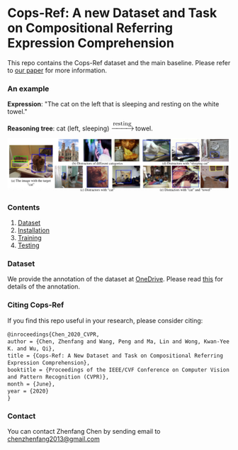 # Cops-Ref: A new Dataset and Task on Compositional Referring Expression Comprehension
This repo contains the Cops-Ref dataset and the main baseline.
Please refer to [our paper](http://www.visionlab.cs.hku.hk/publications/cops-Ref.pdf) for more information.
### An example
<p align="center">
<figcaption>
<strong> Expression</strong>: "The cat on the left that is sleeping and resting on the white towel." 
  
<strong>Reasoning tree</strong>: cat (left, sleeping) ![arrow](images/arrow.png) towel.
</figcaption>

</p>
<p align="center">
<img src="images/example.jpg" alt="architecture" width="700px">
</p>

### Contents
1. [Dataset](#Dataset)
2. [Installation](#Installation)
3. [Training](#Training)
4. [Testing](#Testing)


### Dataset
We provide the annotation of the dataset at [OneDrive](https://connecthkuhk-my.sharepoint.com/:f:/g/personal/u3004417_connect_hku_hk/EqZgLlaPA_lJvdQHX45j4oYB0ZFr84kfJhW-4J3IrgTKIg?e=SeEhmZ). Please read [this](https://connecthkuhk-my.sharepoint.com/:t:/g/personal/u3004417_connect_hku_hk/EZBGefWVzIJOp9kvLDj8N90BGAO_ZomZkEXSiMXbOM96xw?e=1rQyJb) for details of the annotation.


### Citing Cops-Ref

If you find this repo useful in your research, please consider citing:

    @inroceedings{Chen_2020_CVPR,
    author = {Chen, Zhenfang and Wang, Peng and Ma, Lin and Wong, Kwan-Yee K. and Wu, Qi},
    title = {Cops-Ref: A New Dataset and Task on Compositional Referring Expression Comprehension},
    booktitle = {Proceedings of the IEEE/CVF Conference on Computer Vision and Pattern Recognition (CVPR)},
    month = {June},
    year = {2020}
    }

### Contact

You can contact Zhenfang Chen by sending email to chenzhenfang2013@gmail.com
